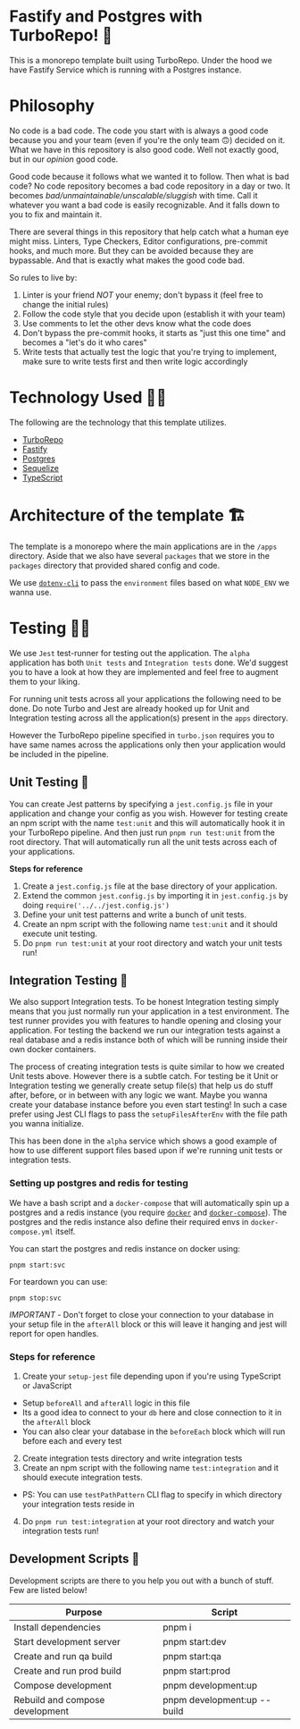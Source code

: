 # Fastify and Postgres with TurboRepo! 🚀

This is a monorepo template built using TurboRepo. Under the hood we have Fastify Service which is running with a Postgres instance.

# Philosophy

No code is a bad code. The code you start with is always a good code because you and your team (even if you're the only team 🙃) decided on it. What we have in this repository is also good code. Well not exactly good, but in our *opinion* good code.

Good code because it follows what we wanted it to follow. Then what is bad code? No code repository becomes a bad code repository in a day or two. It becomes *bad/unmaintainable/unscalable/sluggish* with time. Call it whatever you want a bad code is easily recognizable. And it falls down to you to fix and maintain it.

There are several things in this repository that help catch what a human eye might miss. Linters, Type Checkers, Editor configurations, pre-commit hooks, and much more. But they can be avoided because they are bypassable. And that is exactly what makes the good code bad.

So rules to live by:

1. Linter is your friend *NOT* your enemy; don't bypass it (feel free to change the initial rules)
2. Follow the code style that you decide upon (establish it with your team)
3. Use comments to let the other devs know what the code does
4. Don't bypass the pre-commit hooks, it starts as "just this one time" and becomes a "let's do it who cares"
5. Write tests that actually test the logic that you're trying to implement, make sure to write tests first and then write logic accordingly

# Technology Used 👨‍💻

The following are the technology that this template utilizes.

- [TurboRepo](https://turbo.build/repo/docs)
- [Fastify](https://www.fastify.io/)
- [Postgres](https://www.postgresql.org/)
- [Sequelize](https://sequelize.org/)
- [TypeScript](https://www.typescriptlang.org/)

# Architecture of the template 🏗

The template is a monorepo where the main applications are in the `/apps` directory.
Aside that we also have several `packages` that we store in the `packages` directory that provided shared config and code.

We use [`dotenv-cli`](https://www.npmjs.com/package/dotenv-cli) to pass the `environment` files based on what `NODE_ENV` we wanna use.

# Testing 👨‍🔬

We use `Jest` test-runner for testing out the application.
The `alpha` application has both `Unit tests` and `Integration tests` done. We'd suggest you to have a look at how they are implemented and feel free to augment them to your liking.

For running unit tests across all your applications the following need to be done. Do note Turbo and Jest are already hooked up for Unit and Integration testing across all the application(s) present in the `apps` directory.

However the TurboRepo pipeline specified in `turbo.json` requires you to have same names across the applications only then your application would be included in the pipeline.

## Unit Testing 🧪

You can create Jest patterns by specifying a `jest.config.js` file in your application and change your config as you wish. However for testing create an npm script with the name `test:unit` and this will automatically hook it in your TurboRepo pipeline. And then just run `pnpm run test:unit` from the root directory. That will automatically run all the unit tests across each of your applications.

**Steps for reference**

1. Create a `jest.config.js` file at the base directory of your application.
2. Extend the common `jest.config.js` by importing it in `jest.config.js` by doing `require('../../jest.config.js')`
3. Define your unit test patterns and write a bunch of unit tests.
4. Create an npm script with the following name `test:unit` and it should execute unit testing.
5. Do `pnpm run test:unit` at your root directory and watch your unit tests run!

## Integration Testing 🤖

We also support Integration tests. To be honest Integration testing simply means that you just normally run your application in a test environment. The test runner provides you with features to handle opening and closing your application. For testing the backend we run our integration tests against a real database and a redis instance both of which will be running inside their own docker containers.

The process of creating integration tests is quite similar to how we created Unit tests above. However there is a subtle catch. For testing be it Unit or Integration testing we generally create setup file(s) that help us do stuff after, before, or in between with any logic we want. Maybe you wanna create your database instance before you even start testing! In such a case prefer using Jest CLI flags to pass the `setupFilesAfterEnv` with the file path you wanna initialize.

This has been done in the `alpha` service which shows a good example of how to use different support files based upon if we're running unit tests or integration tests.

### **Setting up postgres and redis for testing**

We have a bash script and a `docker-compose` that will automatically spin up a postgres and a redis instance (you require [`docker`](https://www.docker.com/) and [`docker-compose`](https://docs.docker.com/compose/)). The postgres and the redis instance also define their required envs in `docker-compose.yml` itself.

You can start the postgres and redis instance on docker using:

```shell
pnpm start:svc
```

For teardown you can use:

```shell
pnpm stop:svc
```

*IMPORTANT* - Don't forget to close your connection to your database in your setup file in the `afterAll` block or this will leave it hanging and jest will report for open handles.

### **Steps for reference**

1. Create your `setup-jest` file depending upon if you're using TypeScript or JavaScript
  - Setup `beforeAll` and `afterAll` logic in this file
  - Its a good idea to connect to your `db` here and close connection to it in the `afterAll` block
  - You can also clear your database in the `beforeEach` block which will run before each and every test
2. Create integration tests directory and write integration tests
3. Create an npm script with the following name `test:integration` and it should execute integration tests.
  - PS: You can use `testPathPattern` CLI flag to specify in which directory your integration tests reside in
4. Do `pnpm run test:integration` at your root directory and watch your integration tests run!

## Development Scripts 📝

Development scripts are there to you help you out with a bunch of stuff. Few are listed below!

| **Purpose**                     | **Script**                  |
|---------------------------------|-----------------------------|
| Install dependencies            | pnpm i                      |
| Start development server        | pnpm start:dev              |
| Create and run qa build         | pnpm start:qa               |
| Create and run prod build       | pnpm start:prod             |
| Compose development             | pnpm development:up         |
| Rebuild and compose development | pnpm development:up --build |
